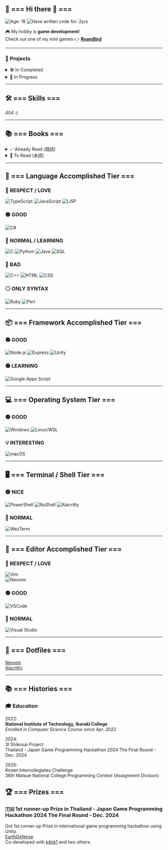 ## 🌟 === Hi there 👋 ===

![Age: 18](https://img.shields.io/badge/Age-18-orange?style=for-the-badge)
![Have written code for: 2yrs](https://img.shields.io/badge/Have_written_code_for-2_yrs-critical?style=for-the-badge)

🎮 My hobby is **game development**!  
Check out one of my mini games 👉 [**RoamBird**](https://play.unity.com/en/games/dae4eae7-04fb-46ca-8ecd-b6d405c7df6b/roambird)

---

### 🧪 Projects  
<details>
<summary>🛠️ In Completed</summary>
<ul>
  <li>3I Shikosai</li>
</ul>
</details>

<details>
<summary>🚧 In Progress</summary>
<ul>
  <li><a href="https://play.unity.com/en/games/dae4eae7-04fb-46ca-8ecd-b6d405c7df6b/roambird">RoamBird</a></li>
  <li><a href="https://github.com/Tomarun029831/BlackBoardCleaner">BlackBoardCleaner</a></li>
  <li><a href="https://www.smbcnikko.co.jp/fs/kosen/202503">Kosen Intercollegiates Challenge</a></li>
  <li><a href="https://github.com/SpaghettiCode-Union">KIKORI GLASS</a></li>
</ul>
</details>

---

## 🛠️ === Skills ===
404 :(

---

## 📚 === Books ===  
<details>
<summary>✅ Already Read (既読)</summary>
<ul>
  <li>『ゲームで学ぶJavaScript入門 増補改訂版～ブラウザゲームづくりでHTML＆CSSも身につく！』</li>
  <li>『確かな力が身につくJavaScript「超」入門 第2版』</li>
  <li>『1週間でC++の基礎が学べる本 (1週間プログラミング)』</li>
  <li>『確かな力が身につく C#「超」入門 第3版 (Informatics & IDEA)』</li>
  <li>『Pythonでつくる ゲーム開発 入門講座』</li>
  <li>『Pythonでつくる ゲーム開発 入門講座 実践編』</li>
  <li>『Pythonで作って学べる ゲームのアルゴリズム入門』</li>
  <li>『確かな力が身につく C#「超」入門 第3版 (Informatics & IDEA)』</li>
  <li>『スッキリわかるJava入門』</li>
  <li>『図解AWS (Amazon Web Services) の仕組みとサービスがたった1日でよくわかる』</li>
  <li>『SQL : ゼロからはじめるデータベース操作』</li>
  <li>『リーダブルコード』</li>
  <li>『良いコード／悪いコードで学ぶ設計入門―保守しやすい 成長し続けるコードの書き方』</li>
  <li>『Java言語で学ぶデザインパターン入門』</li>
  <li>『達人プログラマー』</li>
  <li>『ネットワークはなぜつながるのか』</li>
  <li>『テスト駆動開発』</li>
  <li>『［試して理解］Linuxのしくみ　―実験と図解で学ぶOS、仮想マシン、コンテナの基礎知識』</li>
</ul>
</details>

<details>
<summary>📖 To Read (未読)</summary>
<ul>
  <li>『Spring徹底入門 : Spring FrameworkによるJavaアプリケーション開発』</li>
  <li>『達人に学ぶSQL徹底指南書 第2版 初級者で終わりたくないあなたへ』</li>
  <li>『達人に学ぶDB設計徹底指南書 第2版』</li>
  <li>『問題解決力を鍛える!アルゴリズムとデータ構造』</li>
  <li>『コンピュータシステムの理論と実装』</li>
  <li>『コンピュータの構成と設計 MIPS Editoin 第6版 下』</li>
  <li>『コンピュータの構成と設計 MIPS Edition 第6版 上』</li>
  <li>『ゼロからのOS自作入門』</li>
  <li>『オペレーティングシステムの仕組み』</li>
  <li>『マスタリングTCP/IP―入門編―』</li>
  <li>『ゼロから作るDeep Learning』</li>
  <li>『Amazon Web Services』</li>
  <li>『Effective Java』</li>
  <li>『Clean Code アジャイルソフトウェア達人の技』</li>
  <li>『Clean Architecture 達人に学ぶソフトウェアの構造と設計』</li>
  <li>『体系的に学ぶ 安全なWebアプリケーションの作り方』</li>
  <li>『Docker実践ガイド』</li>
  <li>『Kubernetes完全ガイド』</li>
  <li>『Kotlin サーバーサイドプログラミング実践開発』</li>
  <li>『Good Code, Bad Code ～持続可能な開発のためのソフトウェアエンジニア的思考』</li>
  <li>『Web API: The Good Parts』</li>
  <li>『Webを支える技術 -HTTP、URI、HTML、そしてREST (WEB+DB PRESSプラスシリーズ)』</li>
  <li>『世界で闘うプログラミング力を鍛える本 ~コーディング面接189問とその解法~』</li>
  <li>『［作って学ぶ］ブラウザのしくみ──HTTP、HTML、CSS、JavaScriptの裏側 (WEB+DB PRESS plusシリーズ)』</li>
  <li>『Javaによる関数型プログラミング ―Java 8ラムダ式とStream』</li>
  <li>『データ指向アプリケーションデザイン ―信頼性、拡張性、保守性の高い分散システム設計の原理』</li>
  <li>『冒険の書　AI時代のアンラーニング』</li>
  <li>『チェス上達の手引き　第2版(チェス・クラシックス ; 8)』</li>
  <li>『実践Rustプログラミング入門』</li>  
</ul>
</details>

---

## 🧠 === Language Accomplished Tier ===

### 💛 RESPECT / LOVE  
![TypeScript](https://img.shields.io/badge/TypeScript-LOVE-blue?style=for-the-badge&logo=typescript)
![JavaScript](https://img.shields.io/badge/JavaScript-RESPECT-blue?style=for-the-badge&logo=javascript)
![LiSP](https://img.shields.io/badge/LiSP-RESPECT-red?style=for-the-badge&logo=gnu)

### 🟢 GOOD  
![C#](https://img.shields.io/badge/C%23/UNITY-GOOD-green?style=for-the-badge&logo=c-sharp)

### 🔵 NORMAL / LEARNING  
![C](https://img.shields.io/badge/C-NORMAL-blue?style=for-the-badge&logo=c)
![Python](https://img.shields.io/badge/Python-LEARNING-blue?style=for-the-badge&logo=python)
![Java](https://img.shields.io/badge/Java-LEARNING-blue?style=for-the-badge&logo=java)
![SQL](https://img.shields.io/badge/SQL-LEARNING-blue?style=for-the-badge&logo=postgresql)

### 🔴 BAD  
![C++](https://img.shields.io/badge/C%2B%2B-BAD-red?style=for-the-badge&logo=c%2B%2B)
![HTML](https://img.shields.io/badge/HTML-BAD-red?style=for-the-badge&logo=html5)
![CSS](https://img.shields.io/badge/CSS-BAD-red?style=for-the-badge&logo=css3)

### ⚪️ ONLY SYNTAX  
![Ruby](https://img.shields.io/badge/Ruby-ONLYSYNTAX-lightgrey?style=for-the-badge&logo=ruby)
![Perl](https://img.shields.io/badge/Perl-ONLYSYNTAX-lightgrey?style=for-the-badge&logo=perl)

---

## 📦 === Framework Accomplished Tier ===

### 🟢 GOOD  
![Node.js](https://img.shields.io/badge/Node.js-GOOD-green?style=for-the-badge&logo=node.js)
![Express](https://img.shields.io/badge/Express-GOOD-green?style=for-the-badge&logo=express)
![Unity](https://img.shields.io/badge/Unity-GOOD-green?style=for-the-badge&logo=unity)  

### 🟢 LEARNING  
![Google Apps Script](https://img.shields.io/badge/GAS-GOOD-green?style=for-the-badge&logo=google)

---

## 💻 === Operating System Tier ===

### 🟢 GOOD  
![Windows](https://img.shields.io/badge/Windows-GOOD-blue?style=for-the-badge&logo=windows)
![Linux/WSL](https://img.shields.io/badge/Linux%2FWSL-GOOD-green?style=for-the-badge&logo=linux)

### 💡 INTERESTING  
![macOS](https://img.shields.io/badge/macOS-INTERESTING-lightgrey?style=for-the-badge&logo=apple)

---

## 🖥️ === Terminal / Shell Tier ===

### 🟡 NICE  
![PowerShell](https://img.shields.io/badge/PowerShell-NICE-yellow?style=for-the-badge&logo=powershell)
![NuShell](https://img.shields.io/badge/NuShell-NICE-yellow?style=for-the-badge&logo=nushell)
![Alacritty](https://img.shields.io/badge/Alacritty-NICE-yellow?style=for-the-badge)

### 🔵 NORMAL  
![WezTerm](https://img.shields.io/badge/WezTerm-Normal-blue?style=for-the-badge)

---

## 📝 === Editor Accomplished Tier ===

### 💛 RESPECT / LOVE  
![Vim](https://img.shields.io/badge/Vim-LOVE-yellow?style=for-the-badge&logo=vim)  
![Neovim](https://img.shields.io/badge/Neovim-LOVE-yellow?style=for-the-badge&logo=neovim)  

### 🟢 GOOD  
![VSCode](https://img.shields.io/badge/VSCode-GOOD-green?style=for-the-badge&logo=visualstudiocode)

### 🔵 NORMAL  
![Visual Studio](https://img.shields.io/badge/Visual%20Studio-NORMAL-blue?style=for-the-badge&logo=visualstudio)

---

## 🔌 === Dotfiles ===  
[Neovim](https://github.com/Tomarun029831/NeovimSettings)  
[Alacritty](https://github.com/Tomarun029831/AlacrittySettings)  

---


## 📚 === Histories ===  

### 🎓 Education  
2022:  
**National Institute of Technology, Ibaraki College**  
_Enrolled in Computer Science Course since Apr. 2022_

2024:  
  3I Shikosai Project  
  Thailand - Japan Game Programming Hackathon 2024 The Final Round - Dec. 2024

2025:  
  Kosen Intercollegiates Challenge  
  36th Matsue National College Programming Contest (Assignment Division)

## 🏆 === Prizes ===  
### 🇹🇭 1st runner-up Prize in Thailand - Japan Game Programming Hackathon 2024 The Final Round - Dec. 2024  
Got 1st runner-up Prize in international game programming hackathon using Unity.  
[EarthDefense](https://play.unity.com/en/games/f29d60f8-c03a-43ed-9983-1281f630518e/earth-defense)  
Co-developed with [k4nk1](https://github.com/k4nk1) and two others.
